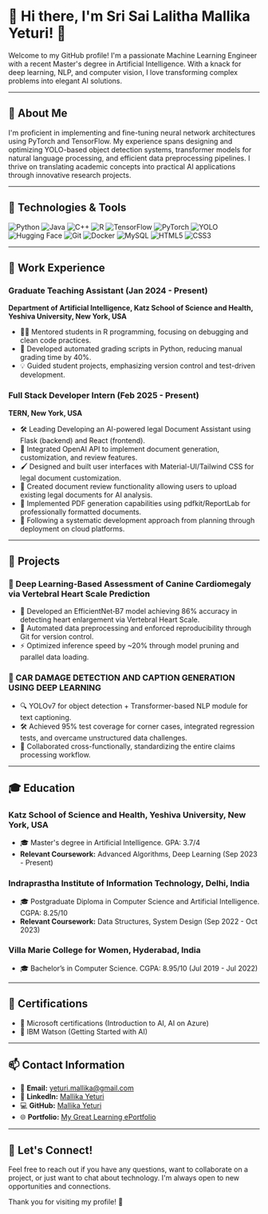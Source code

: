 # 🌟 Hi there, I'm Sri Sai Lalitha Mallika Yeturi! 🌟

Welcome to my GitHub profile! I'm a passionate Machine Learning Engineer with a recent Master's degree in Artificial Intelligence. With a knack for deep learning, NLP, and computer vision, I love transforming complex problems into elegant AI solutions.

---

## 🚀 About Me
I'm proficient in implementing and fine-tuning neural network architectures using PyTorch and TensorFlow. My experience spans designing and optimizing YOLO-based object detection systems, transformer models for natural language processing, and efficient data preprocessing pipelines. I thrive on translating academic concepts into practical AI applications through innovative research projects.

---

## 🔧 Technologies & Tools
![Python](https://img.shields.io/badge/-Python-333333?style=flat&logo=python)
![Java](https://img.shields.io/badge/-Java-333333?style=flat&logo=Java)
![C++](https://img.shields.io/badge/-C++-333333?style=flat&logo=cplusplus)
![R](https://img.shields.io/badge/-R-333333?style=flat&logo=r)
![TensorFlow](https://img.shields.io/badge/-TensorFlow-333333?style=flat&logo=tensorflow)
![PyTorch](https://img.shields.io/badge/-PyTorch-333333?style=flat&logo=pytorch)
![YOLO](https://img.shields.io/badge/-YOLO-333333?style=flat&logo=yolo)
![Hugging Face](https://img.shields.io/badge/-Hugging%20Face-333333?style=flat&logo=huggingface)
![Git](https://img.shields.io/badge/-Git-333333?style=flat&logo=git)
![Docker](https://img.shields.io/badge/-Docker-333333?style=flat&logo=docker)
![MySQL](https://img.shields.io/badge/-MySQL-333333?style=flat&logo=mysql)
![HTML5](https://img.shields.io/badge/-HTML5-333333?style=flat&logo=html5)
![CSS3](https://img.shields.io/badge/-CSS3-333333?style=flat&logo=css3)

---

## 💼 Work Experience
### Graduate Teaching Assistant (Jan 2024 - Present)
**Department of Artificial Intelligence, Katz School of Science and Health, Yeshiva University, New York, USA**
- 🧑‍🏫 Mentored students in R programming, focusing on debugging and clean code practices.
- 🤖 Developed automated grading scripts in Python, reducing manual grading time by 40%.
- 💡 Guided student projects, emphasizing version control and test-driven development.

### Full Stack Developer Intern (Feb 2025 - Present)
**TERN, New York, USA**
- 🛠 Leading Developing an AI-powered legal Document Assistant using Flask (backend) and React (frontend).
- 🤖 Integrated OpenAI API to implement document generation, customization, and review features.
- 🖌 Designed and built user interfaces with Material-UI/Tailwind CSS for legal document customization.
- 📄 Created document review functionality allowing users to upload existing legal documents for AI analysis.
- 📑 Implemented PDF generation capabilities using pdfkit/ReportLab for professionally formatted documents.
- 🚀 Following a systematic development approach from planning through deployment on cloud platforms.

---

## 💼 Projects
### 🐶 Deep Learning-Based Assessment of Canine Cardiomegaly via Vertebral Heart Scale Prediction
- 🧠 Developed an EfficientNet‑B7 model achieving 86% accuracy in detecting heart enlargement via Vertebral Heart Scale.
- 🔄 Automated data preprocessing and enforced reproducibility through Git for version control.
- ⚡ Optimized inference speed by ~20% through model pruning and parallel data loading.

### 🚗 CAR DAMAGE DETECTION AND CAPTION GENERATION USING DEEP LEARNING
- 🔍 YOLOv7 for object detection + Transformer-based NLP module for text captioning.
- 🛠 Achieved 95% test coverage for corner cases, integrated regression tests, and overcame unstructured data challenges.
- 🤝 Collaborated cross-functionally, standardizing the entire claims processing workflow.

---

## 🎓 Education
### Katz School of Science and Health, Yeshiva University, New York, USA
- 🎓 Master's degree in Artificial Intelligence. GPA: 3.7/4
- **Relevant Coursework:** Advanced Algorithms, Deep Learning (Sep 2023 - Present)

### Indraprastha Institute of Information Technology, Delhi, India
- 🎓 Postgraduate Diploma in Computer Science and Artificial Intelligence. CGPA: 8.25/10
- **Relevant Coursework:** Data Structures, System Design (Sep 2022 - Oct 2023)

### Villa Marie College for Women, Hyderabad, India
- 🎓 Bachelor’s in Computer Science. CGPA: 8.95/10 (Jul 2019 - Jul 2022)

---

## 📜 Certifications
- 🏅 Microsoft certifications (Introduction to AI, AI on Azure)
- 🏅 IBM Watson (Getting Started with AI)

---

## 📫 Contact Information
- 📧 **Email:** yeturi.mallika@gmail.com
- 🔗 **LinkedIn:** [Mallika Yeturi](https://www.linkedin.com/in/mallika-yeturi)
- 💻 **GitHub:** [Mallika Yeturi](https://github.com/mallika-yeturi)
- 🌐 **Portfolio:** [My Great Learning ePortfolio](https://eportfolio.mygreatlearning.com/yeturi-sri-sai-lalitha-mallika)

---

## 💬 Let's Connect!
Feel free to reach out if you have any questions, want to collaborate on a project, or just want to chat about technology. I'm always open to new opportunities and connections.

Thank you for visiting my profile! 🌟
